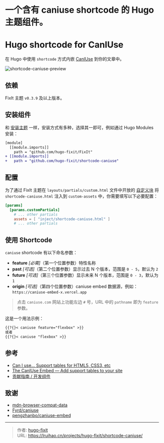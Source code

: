 # 一个含有 caniuse shortcode 的 Hugo 主题组件。

# Hugo shortcode for CanIUse

在 Hugo 中使用 `shortcode` 方式内嵌 [CanIUse](https://caniuse.com/) 到你的文章中。

![shortcode-caniuse-preview](https://github.com/hugo-fixit/shortcode-caniuse/assets/33419593/3722adc9-0759-4f9c-b381-7f0e6e1c101b)

## 依赖

FixIt 主题 `v0.3.9` 及以上版本。

## 安装组件

和 [安装主题](https://fixit.lruihao.cn/zh-cn/documentation/installation/) 一样，安装方式有多种，选择其一即可，例如通过 Hugo Modules 安装：

```diff {title="hugo.toml"}
[module]
  [[module.imports]]
    path = "github.com/hugo-fixit/FixIt"
+ [[module.imports]]
+   path = "github.com/hugo-fixit/shortcode-caniuse"
```

## 配置

为了通过 FixIt 主题在 `layouts/partials/custom.html` 文件中开放的 [自定义块](https://fixit.lruihao.cn/references/blocks/) 将 `shortcode-caniuse.html` 注入到 `custom-assets` 中，你需要填写以下必要配置：

```toml
[params]
  [params.customPartials]
    # ... other partials
    assets = [ "inject/shortcode-caniuse.html" ]
    # ... other partials
```

## 使用 Shortcode

`caniuse` shortcode 有以下命名参数：

- **feature** _[必需]_（第一个位置参数）特性名称
- **past** _[可选]_（第二个位置参数）显示过去 N 个版本，范围是 `0 - 5`，默认为 `2`
- **future** _[可选]_（第三个位置参数）显示未来 N 个版本，范围是 `0 - 3`，默认为 `1`
- **origin** _[可选]_（第四个位置参数）caniuse embed 数据源，例如：`https://caniuse-embed-x.vercel.app`

> 点击 `caniuse.com` 网站上功能左边 `#` 号，URL 中的 `pathname` 即为 `feature` 参数。

这是一个用法示例：

```markdown
{{?{}< caniuse feature="flexbox" >}}
或者
{{?{}< caniuse "flexbox" >}}
```

## 参考

- [Can I use… Support tables for HTML5, CSS3, etc](https://caniuse.com/)
- [The CanIUse Embed — Add support tables to your site](https://caniuse-embed.vercel.app/)
- [贡献指南 / 开发组件](https://fixit.lruihao.cn/zh-cn/contributing/components/)

## 致谢

- [mdn-browser-compat-data](https://github.com/mdn/browser-compat-data)
- [Fyrd/caniuse](https://github.com/Fyrd/caniuse)
- [pengzhanbo/caniuse-embed](https://github.com/pengzhanbo/caniuse-embed)


---

> 作者: [hugo-fixit](https://github.com/hugo-fixit)  
> URL: https://lruihao.cn/projects/hugo-fixit/shortcode-caniuse/  

